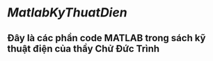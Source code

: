 # $MatlabKyThuatDien$
## Đây là các phần code MATLAB trong sách kỹ thuật điện của thầy Chử Đức Trình
